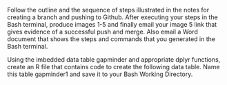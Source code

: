 Follow the outline and the sequence of steps illustrated in the notes for creating a branch and pushing to Github.  After executing your steps in the  Bash terminal, produce images 1-5 and finally email your image 5 link  that gives evidence of a successful push and merge.  Also email a Word document that shows the steps and commands that you generated in the Bash terminal.

Using the imbedded data table gapminder and appropriate dplyr functions, create an R file that contains code to create the following data table. Name this table gapminder1 and save it to your Bash Working Directory.
